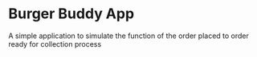Burger Buddy App
=========

A simple application to simulate the function of the order placed to order ready for collection process
